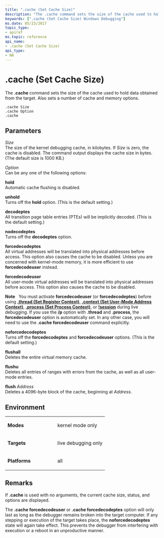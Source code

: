 ```yaml
---
title: ".cache (Set Cache Size)"
description: "The .cache command sets the size of the cache used to hold data obtained from the target. Also sets a number of cache and memory options."
keywords: [".cache (Set Cache Size) Windows Debugging"]
ms.date: 05/23/2017
topic_type:
- apiref
ms.topic: reference
api_name:
- .cache (Set Cache Size)
api_type:
- NA
---
```


# .cache (Set Cache Size)


The **.cache** command sets the size of the cache used to hold data obtained from the target. Also sets a number of cache and memory options.

```dbgsyntax
.cache Size 
.cache Option 
.cache 
```

## <span id="ddk_meta_set_cache_size_dbg"></span><span id="DDK_META_SET_CACHE_SIZE_DBG"></span>Parameters


<span id="_______Size______"></span><span id="_______size______"></span><span id="_______SIZE______"></span> *Size*   
The size of the kernel debugging cache, in kilobytes. If *Size* is zero, the cache is disabled. The command output displays the cache size in bytes. (The default size is 1000 KB.)

<span id="_______Option______"></span><span id="_______option______"></span><span id="_______OPTION______"></span> *Option*   
Can be any one of the following options:

<span id="hold"></span><span id="HOLD"></span>**hold**  
Automatic cache flushing is disabled.

<span id="unhold"></span><span id="UNHOLD"></span>**unhold**  
Turns off the **hold** option. (This is the default setting.)

<span id="decodeptes"></span><span id="DECODEPTES"></span>**decodeptes**  
All transition page table entries (PTEs) will be implicitly decoded. (This is the default setting.)

<span id="nodecodeptes"></span><span id="NODECODEPTES"></span>**nodecodeptes**  
Turns off the **decodeptes** option.

<span id="forcedecodeptes"></span><span id="FORCEDECODEPTES"></span>**forcedecodeptes**  
All virtual addresses will be translated into physical addresses before access. This option also causes the cache to be disabled. Unless you are concerned with kernel-mode memory, it is more efficient to use **forcedecodeuser** instead.

<span id="forcedecodeuser"></span><span id="FORCEDECODEUSER"></span>**forcedecodeuser**  
All user-mode virtual addresses will be translated into physical addresses before access. This option also causes the cache to be disabled.

**Note**   You must activate **forcedecodeuser** (or **forcedecodeptes**) before using [**.thread (Set Register Context)**](-thread--set-register-context-.md), [**.context (Set User-Mode Address Context)**](-context--set-user-mode-address-context-.md), [**.process (Set Process Context)**](-process--set-process-context-.md), or [**!session**](-session.md) during live debugging. If you use the **/p** option with **.thread** and **.process**, the **forcedecodeuser** option is automatically set. In any other case, you will need to use the **.cache forcedecodeuser** command explicitly.

 

<span id="noforcedecodeptes"></span><span id="NOFORCEDECODEPTES"></span>**noforcedecodeptes**  
Turns off the **forcedecodeptes** and **forcedecodeuser** options. (This is the default setting.)

<span id="flushall"></span><span id="FLUSHALL"></span>**flushall**  
Deletes the entire virtual memory cache.

<span id="flushu"></span><span id="FLUSHU"></span>**flushu**  
Deletes all entries of ranges with errors from the cache, as well as all user-mode entries.

<span id="flush_Address"></span><span id="flush_address"></span><span id="FLUSH_ADDRESS"></span>**flush** *Address*  
Deletes a 4096-byte block of the cache, beginning at *Address*.

## Environment

<table>
<colgroup>
<col width="50%" />
<col width="50%" />
</colgroup>
<tbody>
<tr class="odd">
<td align="left"><p><strong>Modes</strong></p></td>
<td align="left"><p>kernel mode only</p></td>
</tr>
<tr class="even">
<td align="left"><p><strong>Targets</strong></p></td>
<td align="left"><p>live debugging only</p></td>
</tr>
<tr class="odd">
<td align="left"><p><strong>Platforms</strong></p></td>
<td align="left"><p>all</p></td>
</tr>
</tbody>
</table>

 

## Remarks

If **.cache** is used with no arguments, the current cache size, status, and options are displayed.

The **.cache forcedecodeuser** or **.cache forcedecodeptes** option will only last as long as the debugger remains broken into the target computer. If any stepping or execution of the target takes place, the **noforcedecodeptes** state will again take effect. This prevents the debugger from interfering with execution or a reboot in an unproductive manner.

